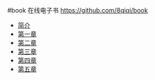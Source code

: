 #book
在线电子书 https://github.com/8qiqi/book
- [简介](README.md)
- [第一章](ch01.md)
- [第二章](ch02.md)
- [第三章](ch03.md)
- [第四章](ch04.md)
- [第五章](ch05.md)
